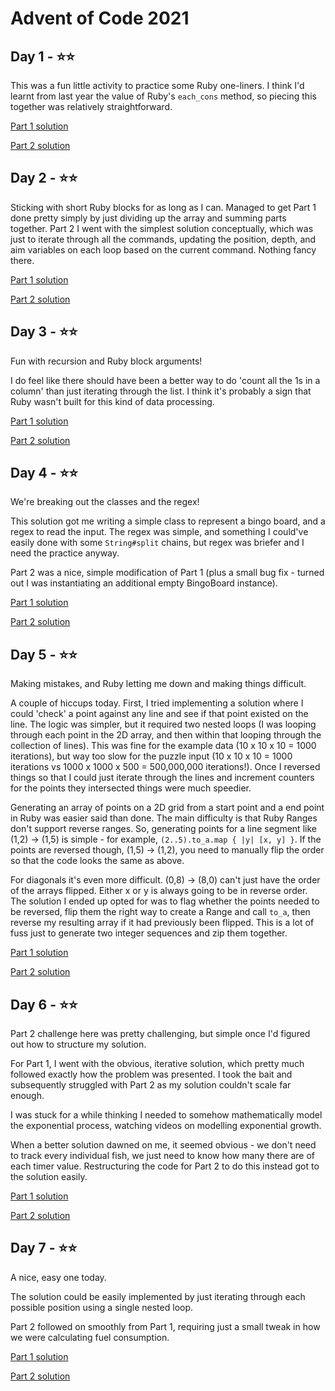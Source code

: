 # Advent of Code 2021

## Day 1 - ⭐⭐
This was a fun little activity to practice some Ruby one-liners. I think I'd learnt from last year the value of Ruby's `each_cons` method, so piecing this together was relatively straightforward.

[Part 1 solution](https://github.com/alexpech12/advent-of-code-2021/blob/0dfe73a37ec85bea63c449138abfa81b698491ab/day1/part1.rb)

[Part 2 solution](https://github.com/alexpech12/advent-of-code-2021/blob/0dfe73a37ec85bea63c449138abfa81b698491ab/day1/part2.rb)

## Day 2 - ⭐⭐
Sticking with short Ruby blocks for as long as I can. Managed to get Part 1 done pretty simply by just dividing up the array and summing parts together. Part 2 I went with the simplest solution conceptually, which was just to iterate through all the commands, updating the position, depth, and aim variables on each loop based on the current command. Nothing fancy there.

[Part 1 solution](https://github.com/alexpech12/advent-of-code-2021/blob/96e200c8f37da24c085f0ae562550666ee66225c/day2/part1.rb)

[Part 2 solution](https://github.com/alexpech12/advent-of-code-2021/blob/96e200c8f37da24c085f0ae562550666ee66225c/day2/part2.rb)

## Day 3 - ⭐⭐
Fun with recursion and Ruby block arguments!

I do feel like there should have been a better way to do 'count all the 1s in a column' than just iterating through the list. I think it's probably a sign that Ruby wasn't built for this kind of data processing.

[Part 1 solution](https://github.com/alexpech12/advent-of-code-2021/blob/f616883fbf6ab217bf6d1bc0943a3a75637d81a0/day3/part1.rb)

[Part 2 solution](https://github.com/alexpech12/advent-of-code-2021/blob/f616883fbf6ab217bf6d1bc0943a3a75637d81a0/day3/part2.rb)

## Day 4 - ⭐⭐
We're breaking out the classes and the regex!

This solution got me writing a simple class to represent a bingo board, and a regex to read the input. The regex was simple, and something I could've easily done with some `String#split` chains, but regex was briefer and I need the practice anyway.

Part 2 was a nice, simple modification of Part 1 (plus a small bug fix - turned out I was instantiating an additional empty BingoBoard instance). 

[Part 1 solution](https://github.com/alexpech12/advent-of-code-2021/blob/6634c13fd2c6db29212969bbd48ef0496d10f3fe/day4/part1.rb)

[Part 2 solution](https://github.com/alexpech12/advent-of-code-2021/blob/6634c13fd2c6db29212969bbd48ef0496d10f3fe/day4/part2.rb)

## Day 5 - ⭐⭐
Making mistakes, and Ruby letting me down and making things difficult.

A couple of hiccups today. First, I tried implementing a solution where I could 'check' a point against any line and see if that point existed on the line. The logic was simpler, but it required two nested loops (I was looping through each point in the 2D array, and then within that looping through the collection of lines). This was fine for the example data (10 x 10 x 10 = 1000 iterations), but way too slow for the puzzle input (10 x 10 x 10 = 1000 iterations vs 1000 x 1000 x 500 = 500,000,000 iterations!). Once I reversed things so that I could just iterate through the lines and increment counters for the points they intersected things were much speedier.

Generating an array of points on a 2D grid from a start point and a end point in Ruby was easier said than done. The main difficulty is that Ruby Ranges don't support reverse ranges. So, generating points for a line segment like (1,2) -> (1,5) is simple - for example, `(2..5).to_a.map { |y| [x, y] }`. If the points are reversed though, (1,5) -> (1,2), you need to manually flip the order so that the code looks the same as above.

For diagonals it's even more difficult. (0,8) -> (8,0) can't just have the order of the arrays flipped. Either x or y is always going to be in reverse order. The solution I ended up opted for was to flag whether the points needed to be reversed, flip them the right way to create a Range and call `to_a`, then reverse my resulting array if it had previously been flipped. This is a lot of fuss just to generate two integer sequences and zip them together.

[Part 1 solution](https://github.com/alexpech12/advent-of-code-2021/blob/7a31eb57198fc2f76ab9fda159e102f667b9b11f/day5/part1.rb)

[Part 2 solution](https://github.com/alexpech12/advent-of-code-2021/blob/7a31eb57198fc2f76ab9fda159e102f667b9b11f/day5/part2.rb)

## Day 6 - ⭐⭐
Part 2 challenge here was pretty challenging, but simple once I'd figured out how to structure my solution.

For Part 1, I went with the obvious, iterative solution, which pretty much followed exactly how the problem was presented. I took the bait and subsequently struggled with Part 2 as my solution couldn't scale far enough.

I was stuck for a while thinking I needed to somehow mathematically model the exponential process, watching videos on modelling exponential growth.

When a better solution dawned on me, it seemed obvious - we don't need to track every individual fish, we just need to know how many there are of each timer value. Restructuring the code for Part 2 to do this instead got to the solution easily.

[Part 1 solution](https://github.com/alexpech12/advent-of-code-2021/blob/1827d7f6053f6b5b03329699e1be63b12733c392/day6/part1.rb)

[Part 2 solution](https://github.com/alexpech12/advent-of-code-2021/blob/1827d7f6053f6b5b03329699e1be63b12733c392/day6/part2.rb)

## Day 7 - ⭐⭐
A nice, easy one today.

The solution could be easily implemented by just iterating through each possible position using a single nested loop.

Part 2 followed on smoothly from Part 1, requiring just a small tweak in how we were calculating fuel consumption.

[Part 1 solution](https://github.com/alexpech12/advent-of-code-2021/blob/b9417e0bd70c414a51071fdd77df2a1f70950e09/day7/part1.rb)

[Part 2 solution](https://github.com/alexpech12/advent-of-code-2021/blob/b9417e0bd70c414a51071fdd77df2a1f70950e09/day7/part2.rb)
